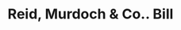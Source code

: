 ---
doi: 10.7916/D8XP8GZP
date_other: '1913'
date_other_textual: '1913'
form: printed ephemera
genre:
- Invoices
name:
- Reid, Murdoch & Co.
object_in_context_url: https://biggert.cul.columbia.edu/items/view/ave_biggert_00502
subject_hierarchical_geographic:
- Somerville, Massachusetts, United States
subject_name:
- Reid, Murdoch & Co.
title: Reid, Murdoch & Co.. Bill
sort_title: Reid, Murdoch & Co.. Bill
call_number: ave_biggert_00502
coordinates:
- 42.3875,-71.1
pid: ave_biggert_00502
identifiers: ave_biggert_00502
permalink: /biggert/ave_biggert_00502/
layout: iiif-image-page
---